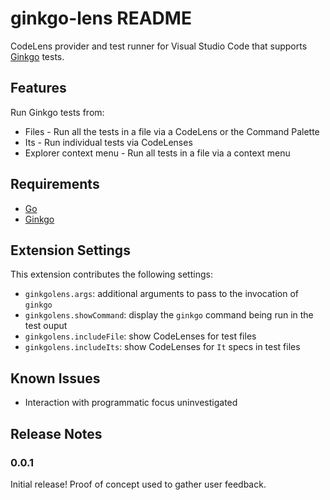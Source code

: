 # ginkgo-lens README

CodeLens provider and test runner for Visual Studio Code that supports [Ginkgo](https://onsi.github.io/ginkgo/) tests.

## Features

Run Ginkgo tests from:
* Files - Run all the tests in a file via a CodeLens or the Command Palette
* Its - Run individual tests via CodeLenses
* Explorer context menu - Run all tests in a file via a context menu

## Requirements

* [Go](https://golang.org/)
* [Ginkgo](https://onsi.github.io/ginkgo/)

## Extension Settings

This extension contributes the following settings:
* `ginkgolens.args`: additional arguments to pass to the invocation of `ginkgo`
* `ginkgolens.showCommand`: display the `ginkgo` command being run in the test ouput
* `ginkgolens.includeFile`: show CodeLenses for test files
* `ginkgolens.includeIts`: show CodeLenses for `It` specs in test files

## Known Issues

* Interaction with programmatic focus uninvestigated

## Release Notes

### 0.0.1

Initial release!  Proof of concept used to gather user feedback.